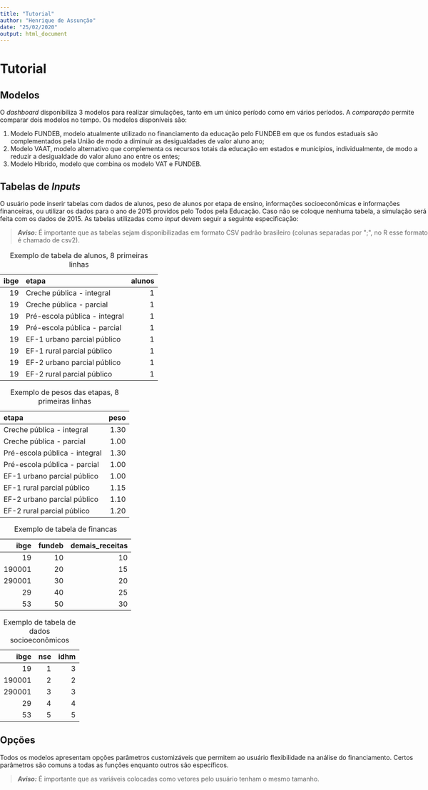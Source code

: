 ```yaml
---
title: "Tutorial"
author: "Henrique de Assunção"
date: "25/02/2020"
output: html_document
---
```





<style type="text/css">
           body {          
           max-width:100%;
           padding:0;
           }
</style>

# Tutorial

## Modelos

O _dashboard_ disponibiliza 3 modelos para realizar simulações, tanto em um único período como em vários períodos. A _comparação_ permite comparar dois modelos no tempo. Os modelos disponíveis são:

1. Modelo FUNDEB, modelo atualmente utilizado no financiamento da educação pelo FUNDEB em que os fundos estaduais são complementados pela União de modo a diminuir as desigualdades de valor aluno ano;
2. Modelo VAAT, modelo alternativo que complementa os recursos totais da educação em estados e municípios, individualmente, de modo a reduzir a desigualdade do valor aluno ano entre os entes;
3. Modelo Híbrido, modelo que combina os modelo VAT e FUNDEB.

## Tabelas de _Inputs_

O usuário pode inserir tabelas com dados de alunos, peso de alunos por etapa de ensino, informações socioeconômicas e informações financeiras, ou utilizar os dados para o ano de 2015 providos pelo Todos pela Educação. Caso não se coloque nenhuma tabela, a simulação será feita com os dados de 2015. As tabelas utilizadas como _input_ devem seguir a seguinte especificação:

> **_Aviso:_**  É importante que as tabelas sejam disponibilizadas em formato CSV padrão brasileiro (colunas separadas por ";", no R esse formato é chamado de csv2).

<table class="table table-striped table-hover" style="width: auto !important; margin-left: auto; margin-right: auto;">
<caption>Exemplo de tabela de alunos, 8 primeiras linhas</caption>
 <thead>
  <tr>
   <th style="text-align:right;"> ibge </th>
   <th style="text-align:left;"> etapa </th>
   <th style="text-align:right;"> alunos </th>
  </tr>
 </thead>
<tbody>
  <tr>
   <td style="text-align:right;"> 19 </td>
   <td style="text-align:left;"> Creche pública - integral </td>
   <td style="text-align:right;"> 1 </td>
  </tr>
  <tr>
   <td style="text-align:right;"> 19 </td>
   <td style="text-align:left;"> Creche pública - parcial </td>
   <td style="text-align:right;"> 1 </td>
  </tr>
  <tr>
   <td style="text-align:right;"> 19 </td>
   <td style="text-align:left;"> Pré-escola pública - integral </td>
   <td style="text-align:right;"> 1 </td>
  </tr>
  <tr>
   <td style="text-align:right;"> 19 </td>
   <td style="text-align:left;"> Pré-escola pública - parcial </td>
   <td style="text-align:right;"> 1 </td>
  </tr>
  <tr>
   <td style="text-align:right;"> 19 </td>
   <td style="text-align:left;"> EF-1 urbano parcial público </td>
   <td style="text-align:right;"> 1 </td>
  </tr>
  <tr>
   <td style="text-align:right;"> 19 </td>
   <td style="text-align:left;"> EF-1 rural parcial público </td>
   <td style="text-align:right;"> 1 </td>
  </tr>
  <tr>
   <td style="text-align:right;"> 19 </td>
   <td style="text-align:left;"> EF-2 urbano parcial  público </td>
   <td style="text-align:right;"> 1 </td>
  </tr>
  <tr>
   <td style="text-align:right;"> 19 </td>
   <td style="text-align:left;"> EF-2 rural parcial  público </td>
   <td style="text-align:right;"> 1 </td>
  </tr>
</tbody>
</table>

<table class="table table-striped table-hover" style="width: auto !important; margin-left: auto; margin-right: auto;">
<caption>Exemplo de pesos das etapas, 8 primeiras linhas</caption>
 <thead>
  <tr>
   <th style="text-align:left;"> etapa </th>
   <th style="text-align:right;"> peso </th>
  </tr>
 </thead>
<tbody>
  <tr>
   <td style="text-align:left;"> Creche pública - integral </td>
   <td style="text-align:right;"> 1.30 </td>
  </tr>
  <tr>
   <td style="text-align:left;"> Creche pública - parcial </td>
   <td style="text-align:right;"> 1.00 </td>
  </tr>
  <tr>
   <td style="text-align:left;"> Pré-escola pública - integral </td>
   <td style="text-align:right;"> 1.30 </td>
  </tr>
  <tr>
   <td style="text-align:left;"> Pré-escola pública - parcial </td>
   <td style="text-align:right;"> 1.00 </td>
  </tr>
  <tr>
   <td style="text-align:left;"> EF-1 urbano parcial público </td>
   <td style="text-align:right;"> 1.00 </td>
  </tr>
  <tr>
   <td style="text-align:left;"> EF-1 rural parcial público </td>
   <td style="text-align:right;"> 1.15 </td>
  </tr>
  <tr>
   <td style="text-align:left;"> EF-2 urbano parcial  público </td>
   <td style="text-align:right;"> 1.10 </td>
  </tr>
  <tr>
   <td style="text-align:left;"> EF-2 rural parcial  público </td>
   <td style="text-align:right;"> 1.20 </td>
  </tr>
</tbody>
</table>

<table class="table table-striped table-hover" style="width: auto !important; margin-left: auto; margin-right: auto;">
<caption>Exemplo de tabela de financas</caption>
 <thead>
  <tr>
   <th style="text-align:right;"> ibge </th>
   <th style="text-align:right;"> fundeb </th>
   <th style="text-align:right;"> demais_receitas </th>
  </tr>
 </thead>
<tbody>
  <tr>
   <td style="text-align:right;"> 19 </td>
   <td style="text-align:right;"> 10 </td>
   <td style="text-align:right;"> 10 </td>
  </tr>
  <tr>
   <td style="text-align:right;"> 190001 </td>
   <td style="text-align:right;"> 20 </td>
   <td style="text-align:right;"> 15 </td>
  </tr>
  <tr>
   <td style="text-align:right;"> 290001 </td>
   <td style="text-align:right;"> 30 </td>
   <td style="text-align:right;"> 20 </td>
  </tr>
  <tr>
   <td style="text-align:right;"> 29 </td>
   <td style="text-align:right;"> 40 </td>
   <td style="text-align:right;"> 25 </td>
  </tr>
  <tr>
   <td style="text-align:right;"> 53 </td>
   <td style="text-align:right;"> 50 </td>
   <td style="text-align:right;"> 30 </td>
  </tr>
</tbody>
</table>

<table class="table table-striped table-hover" style="width: auto !important; margin-left: auto; margin-right: auto;">
<caption>Exemplo de tabela de dados socioeconômicos</caption>
 <thead>
  <tr>
   <th style="text-align:right;"> ibge </th>
   <th style="text-align:right;"> nse </th>
   <th style="text-align:right;"> idhm </th>
  </tr>
 </thead>
<tbody>
  <tr>
   <td style="text-align:right;"> 19 </td>
   <td style="text-align:right;"> 1 </td>
   <td style="text-align:right;"> 3 </td>
  </tr>
  <tr>
   <td style="text-align:right;"> 190001 </td>
   <td style="text-align:right;"> 2 </td>
   <td style="text-align:right;"> 2 </td>
  </tr>
  <tr>
   <td style="text-align:right;"> 290001 </td>
   <td style="text-align:right;"> 3 </td>
   <td style="text-align:right;"> 3 </td>
  </tr>
  <tr>
   <td style="text-align:right;"> 29 </td>
   <td style="text-align:right;"> 4 </td>
   <td style="text-align:right;"> 4 </td>
  </tr>
  <tr>
   <td style="text-align:right;"> 53 </td>
   <td style="text-align:right;"> 5 </td>
   <td style="text-align:right;"> 5 </td>
  </tr>
</tbody>
</table>

## Opções

Todos os modelos apresentam opções parâmetros customizáveis que permitem ao usuário flexibilidade na análise do financiamento. Certos parâmetros são comuns a todas as funções enquanto outros são específicos. 

> **_Aviso:_**  É importante que as variáveis colocadas como vetores pelo usuário tenham o mesmo tamanho.
